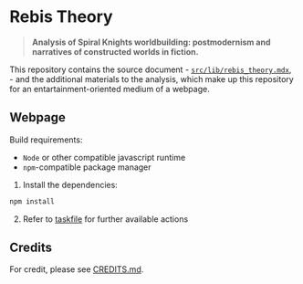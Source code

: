 # Rebis Theory

> __Analysis of Spiral Knights worldbuilding: postmodernism and narratives of constructed worlds in fiction.__

This repository contains the source document - [`src/lib/rebis_theory.mdx`](./src/lib/rebis_theory.mdx), - and the additional materials to the analysis, which make up this repository for an entartainment-oriented medium of a webpage.

## Webpage

Build requirements:

- `Node` or other compatible javascript runtime
- `npm`-compatible package manager

1. Install the dependencies:

  ```sh
  npm install
  ```

2. Refer to [taskfile](./taskfile.yml) for further available actions

## Credits

For credit, please see [CREDITS.md](./CREDITS.md).
